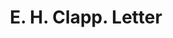 ---
doi: 10.7916/D8QR6832
date_other: '1889'
date_other_textual: '1889'
form: correspondence
genre:
- Letters (correspondence)
name:
- E. H. Clapp
object_in_context_url: https://biggert.cul.columbia.edu/items/view/ave_biggert_00371
subject_hierarchical_geographic:
- Boston, Massachusetts, United States
subject_name:
- E. H. Clapp
title: E. H. Clapp. Letter
sort_title: E. H. Clapp. Letter
call_number: ave_biggert_00371
coordinates:
- 42.35805555555556,-71.06361111111111
pid: ave_biggert_00371
identifiers: ave_biggert_00371
permalink: /biggert/ave_biggert_00371/
layout: iiif-image-page
---